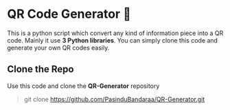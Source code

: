 # QR Code Generator 🔎

This is a python script which convert any kind of information piece into a QR code. Mainly it use **3 Python libraries**. You can simply clone this code and generate your own QR codes easily.


## Clone the Repo

Use this code and clone the **QR-Generator** repository
> git clone https://github.com/PasinduBandaraa/QR-Generator.git
